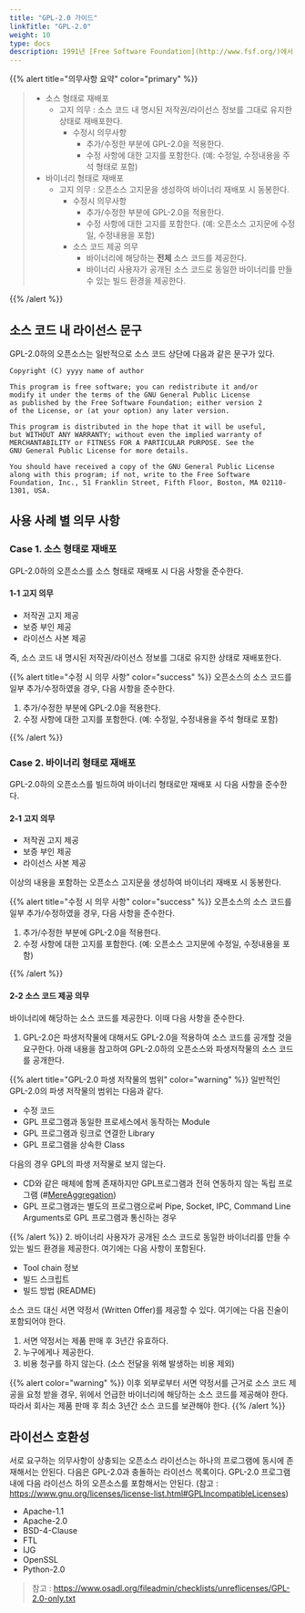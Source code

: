 ```yaml
---
title: "GPL-2.0 가이드"
linkTitle: "GPL-2.0"
weight: 10
type: docs
description: 1991년 [Free Software Foundation](http://www.fsf.org/)에서 만든 대표적인 Copyleft 라이선스인 [GPL-2.0](https://www.gnu.org/licenses/old-licenses/gpl-2.0.html)은 재배포 시 소스 코드 공개를 요구하기 때문에 사용에 주의가 필요하다. 
---
```


{{% alert title="의무사항 요약" color="primary" %}}
<div class="-bg-100 p-3">

> - 소스 형태로 재배포<br>
>   - 고지 의무 : 소스 코드 내 명시된 저작권/라이선스 정보를 그대로 유지한 상태로 재배포한다.
>     - 수정시 의무사항<br>
>       - 추가/수정한 부분에 GPL-2.0을 적용한다.
>       - 수정 사항에 대한 고지를 포함한다. (예: 수정일, 수정내용을 주석 형태로 포함)
> - 바이너리 형태로 재배포<br>
>   - 고지 의무 : 오픈소스 고지문을 생성하여 바이너리 재배포 시 동봉한다.<br>
>     - 수정시 의무사항
>       - 추가/수정한 부분에 GPL-2.0을 적용한다.
>       - 수정 사항에 대한 고지를 포함한다. (예: 오픈소스 고지문에 수정일, 수정내용을 포함)
>     - 소스 코드 제공 의무
>       - <span class="-text-warning">바이너리에 해당하는 **전체** 소스 코드를 제공한다.</span>
>       - 바이너리 사용자가 공개된 소스 코드로 동일한 바이너리를 만들 수 있는 <span class="-text-warning">빌드 환경</span>을 제공한다.

</div>
{{% /alert %}}

## 소스 코드 내 라이선스 문구
GPL-2.0하의 오픈소스는 일반적으로 소스 코드 상단에 다음과 같은 문구가 있다. 

~~~
Copyright (C) yyyy name of author
 
This program is free software; you can redistribute it and/or
modify it under the terms of the GNU General Public License
as published by the Free Software Foundation; either version 2
of the License, or (at your option) any later version.
 
This program is distributed in the hope that it will be useful,
but WITHOUT ANY WARRANTY; without even the implied warranty of
MERCHANTABILITY or FITNESS FOR A PARTICULAR PURPOSE. See the
GNU General Public License for more details.
 
You should have received a copy of the GNU General Public License
along with this program; if not, write to the Free Software
Foundation, Inc., 51 Franklin Street, Fifth Floor, Boston, MA 02110-1301, USA.
~~~

## 사용 사례 별 의무 사항
### Case 1. 소스 형태로 재배포 
GPL-2.0하의 오픈소스를 소스 형태로 재배포 시 다음 사항을 준수한다.

#### 1-1 고지 의무
* 저작권 고지 제공
* 보증 부인 제공
* 라이선스 사본 제공

즉, 소스 코드 내 명시된 저작권/라이선스 정보를 그대로 유지한 상태로 재배포한다. 


{{% alert title="수정 시 의무 사항" color="success" %}}
오픈소스의 소스 코드를 일부 추가/수정하였을 경우, 다음 사항을 준수한다. 

1. 추가/수정한 부분에 GPL-2.0을 적용한다. 
2. 수정 사항에 대한 고지를 포함한다. (예: 수정일, 수정내용을 주석 형태로 포함)

{{% /alert %}}

### Case 2. 바이너리 형태로 재배포

GPL-2.0하의 오픈소스를 빌드하여 바이너리 형태로만 재배포 시 다음 사항을 준수한다. 

#### 2-1 고지 의무
* 저작권 고지 제공
* 보증 부인 제공
* 라이선스 사본 제공

이상의 내용을 포함하는 오픈소스 고지문을 생성하여 바이너리 재배포 시 동봉한다. 

{{% alert title="수정 시 의무 사항" color="success" %}}
오픈소스의 소스 코드를 일부 추가/수정하였을 경우, 다음 사항을 준수한다. 

1. 추가/수정한 부분에 GPL-2.0을 적용한다. 
2. 수정 사항에 대한 고지를 포함한다. (예: 오픈소스 고지문에 수정일, 수정내용을 포함)

{{% /alert %}}

#### 2-2 소스 코드 제공 의무
바이너리에 해당하는 소스 코드를 제공한다. 이때 다음 사항을 준수한다. 

1. GPL-2.0은 파생저작물에 대해서도 GPL-2.0을 적용하여 소스 코드를 공개할 것을 요구한다. 아래 내용을 참고하여 GPL-2.0하의 오픈소스와 파생저작물의 소스 코드를 공개한다.

{{% alert title="GPL-2.0 파생 저작물의 범위" color="warning" %}}
일반적인 GPL-2.0의 파생 저작물의 범위는 다음과 같다. 

* 수정 코드
* GPL 프로그램과 동일한 프로세스에서 동작하는 Module
* GPL 프로그램과 링크로 연결한 Library
* GPL 프로그램을 상속한 Class

다음의 경우 GPL의 파생 저작물로 보지 않는다. 

* CD와 같은 매체에 함께 존재하지만 GPL프로그램과 전혀 연동하지 않는 독립 프로그램 (#[MereAggregation](https://www.gnu.org/licenses/gpl-faq.en.html#MereAggregation))
* GPL 프로그램과는 별도의 프로그램으로써 Pipe, Socket, IPC, Command Line Arguments로 GPL 프로그램과 통신하는 경우 

{{% /alert %}}
2. 바이너리 사용자가 공개된 소스 코드로 동일한 바이너리를 만들 수 있는 빌드 환경을 제공한다. 여기에는 다음 사항이 포함된다. 
   * Tool chain 정보
   * 빌드 스크립트
   * 빌드 방법 (README)

소스 코드 대신 서면 약정서 (Written Offer)를 제공할 수 있다. 여기에는 다음 진술이 포함되어야 한다. 

1. 서면 약정서는 제품 판매 후 3년간 유효하다.
2. 누구에게나 제공한다.
3. 비용 청구를 하지 않는다. (소스 전달을 위해 발생하는 비용 제외)

{{% alert color="warning" %}}
이후 외부로부터 서면 약정서를 근거로 소스 코드 제공을 요청 받을 경우, 위에서 언급한 바이너리에 해당하는 소스 코드를 제공해야 한다. 따라서 회사는 제품 판매 후 최소 3년간 소스 코드를 보관해야 한다.
{{% /alert %}}

## 라이선스 호환성
서로 요구하는 의무사항이 상충되는 오픈소스 라이선스는 하나의 프로그램에 동시에 존재해서는 안된다. 다음은 GPL-2.0과 충돌하는 라이선스 목록이다. GPL-2.0 프로그램 내에 다음 라이선스 하의 오픈소스를 포함해서는 안된다. (참고 : https://www.gnu.org/licenses/license-list.html#GPLIncompatibleLicenses)

* Apache-1.1
* Apache-2.0
* BSD-4-Clause
* FTL
* IJG
* OpenSSL
* Python-2.0

> 참고 : https://www.osadl.org/fileadmin/checklists/unreflicenses/GPL-2.0-only.txt